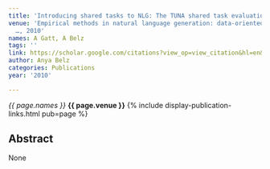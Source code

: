 ```yaml
---
title: 'Introducing shared tasks to NLG: The TUNA shared task evaluation challenges'
venue: 'Empirical methods in natural language generation: data-oriented methods and
  …, 2010'
names: A Gatt, A Belz
tags: ''
link: https://scholar.google.com/citations?view_op=view_citation&hl=en&user=trwwiW4AAAAJ&pagesize=100&sortby=pubdate&citation_for_view=trwwiW4AAAAJ:IjCSPb-OGe4C
author: Anya Belz
categories: Publications
year: '2010'

---
```


*{{ page.names }}*
**{{ page.venue }}**
{% include display-publication-links.html pub=page %}
## Abstract

None